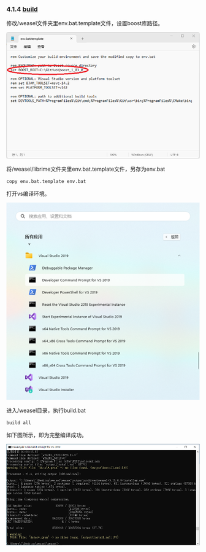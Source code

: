 ### 4.1.4 [build](https://github.com/ChineseInputMethod/weasel/blob/master/doc/4.1%20build/4.1.4%20build/build.md)

修改/weasel文件夹里env.bat.template文件，设置boost库路径。

![boost](boost.png)

将/weasel/librime文件夹里env.bat.template文件，另存为env.bat

```batch
copy env.bat.template env.bat
```

打开vs编译环境。

![console](console.png)

进入/weasel目录，执行build.bat

```batch
build all
```

如下图所示，即为完整编译成功。

![build](build.png)